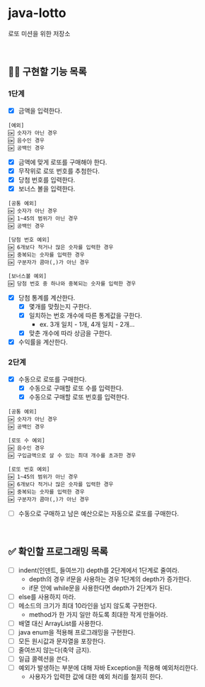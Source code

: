# java-lotto
로또 미션을 위한 저장소

<br/>

## 👩‍💻 구현할 기능 목록
### 1단계
- [x] 금액을 입력한다.
```
[예외]
🆗 숫자가 아닌 경우
🆗 음수인 경우
🆗 공백인 경우
```
- [x] 금액에 맞게 로또를 구매해야 한다.
- [x] 무작위로 로또 번호를 추첨한다.
- [x] 당첨 번호를 입력한다.
- [x] 보너스 볼을 입력한다.
```
[공통 예외]
🆗 숫자가 아닌 경우
🆗 1~45의 범위가 아닌 경우
🆗 공백인 경우

[당첨 번호 예외]
🆗 6개보다 적거나 많은 숫자를 입력한 경우
🆗 중복되는 숫자를 입력한 경우
🆗 구분자가 콤마(,)가 아닌 경우

[보너스볼 예외]
🆗 당첨 번호 중 하나와 중복되는 숫자를 입력한 경우
```
- [x] 당첨 통계를 계산한다.
  - [x] 몇개를 맞췄는지 구한다.
  - [x] 일치하는 번호 개수에 따른 통계값을 구한다.
      - ex. 3개 일치 - 1개, 4개 일치 - 2개...
  - [x] 맞춘 개수에 따라 상금을 구한다.
- [x] 수익률을 계산한다.

### 2단계
- [x] 수동으로 로또를 구매한다.
  - [x] 수동으로 구매할 로또 수를 입력한다.
  - [x] 수동으로 구매할 로또 번호를 입력한다.
```
[공통 예외]
🆗 숫자가 아닌 경우
🆗 공백인 경우

[로또 수 예외]
🆗 음수인 경우
🆗 구입금액으로 살 수 있는 최대 개수를 초과한 경우

[로또 번호 예외]
🆗 1~45의 범위가 아닌 경우
🆗 6개보다 적거나 많은 숫자를 입력한 경우
🆗 중복되는 숫자를 입력한 경우
🆗 구분자가 콤마(,)가 아닌 경우
```
- [ ] 수동으로 구매하고 남은 예산으로는 자동으로 로또를 구매한다.

<br/>

## ✅ 확인할 프로그래밍 목록
- [ ] indent(인덴트, 들여쓰기) depth를 2단계에서 1단계로 줄여라.
  - depth의 경우 if문을 사용하는 경우 1단계의 depth가 증가한다.
  - if문 안에 while문을 사용한다면 depth가 2단계가 된다.
- [ ] else를 사용하지 마라.
- [ ] 메소드의 크기가 최대 10라인을 넘지 않도록 구현한다.
  - method가 한 가지 일만 하도록 최대한 작게 만들어라.
- [ ] 배열 대신 ArrayList를 사용한다.
- [ ] java enum을 적용해 프로그래밍을 구현한다.
- [ ] 모든 원시값과 문자열을 포장한다.
- [ ] 줄여쓰지 않는다(축약 금지).
- [ ] 일급 콜렉션을 쓴다.
- [ ] 예외가 발생하는 부분에 대해 자바 Exception을 적용해 예외처리한다.
  - 사용자가 입력한 값에 대한 예외 처리를 철저히 한다.